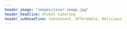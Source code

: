```yaml
---
header_image: "images/cover-image.jpg"
header_headline: Krutel Catering
header_subheadline: Convenient, Affordable, Delicious
---
```

